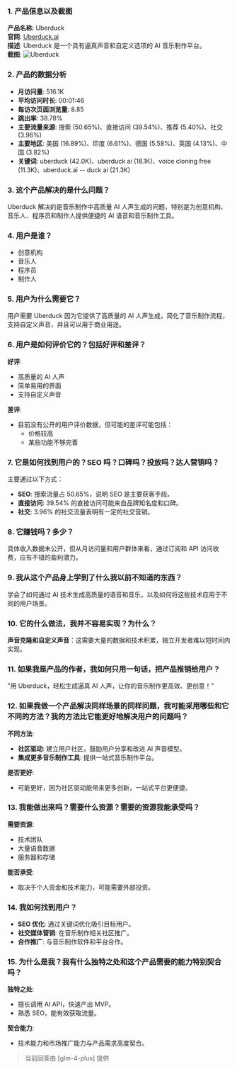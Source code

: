 ### 1. 产品信息以及截图

**产品名称**: Uberduck  
**官网**: [Uberduck.ai](https://uberduck.ai)  
**描述**: Uberduck 是一个具有逼真声音和自定义选项的 AI 音乐制作平台。  
**截图**: ![Uberduck](https://cdn-images.toolify.ai/image/f286663ba2ccc3d70dbe59b7b6727fd9.jpeg)

### 2. 产品的数据分析

- **月访问量**: 516.1K
- **平均访问时长**: 00:01:46
- **每访次页面浏览量**: 8.85
- **跳出率**: 38.78%
- **主要流量来源**: 搜索 (50.65%)、直接访问 (39.54%)、推荐 (5.40%)、社交 (3.96%)
- **主要地区**: 美国 (16.89%)、印度 (6.61%)、德国 (5.58%)、英国 (4.13%)、中国 (3.82%)
- **关键词**: uberduck (42.0K)、uberduck ai (18.1K)、voice cloning free (11.3K)、uberduck.ai -- duck ai (21.3K)

### 3. 这个产品解决的是什么问题？

Uberduck 解决的是音乐制作中高质量 AI 人声生成的问题，特别是为创意机构、音乐人、程序员和制作人提供便捷的 AI 语音和音乐制作工具。

### 4. 用户是谁？

- 创意机构
- 音乐人
- 程序员
- 制作人

### 5. 用户为什么需要它？

用户需要 Uberduck 因为它提供了高质量的 AI 人声生成，简化了音乐制作流程，支持自定义声音，并且可以用于商业用途。

### 6. 用户是如何评价它的？包括好评和差评？

**好评**:
- 高质量的 AI 人声
- 简单易用的界面
- 支持自定义声音

**差评**:
- 目前没有公开的用户评价数据，但可能的差评可能包括：
  - 价格较高
  - 某些功能不够完善

### 7. 它是如何找到用户的？SEO 吗？口碑吗？投放吗？达人营销吗？

主要通过以下方式：
- **SEO**: 搜索流量占 50.65%，说明 SEO 是主要获客手段。
- **直接访问**: 39.54% 的直接访问可能来自品牌知名度和口碑。
- **社交**: 3.96% 的社交流量表明有一定的社交营销。

### 8. 它赚钱吗？多少？

具体收入数据未公开，但从月访问量和用户群体来看，通过订阅和 API 访问收费，应有不错的盈利潜力。

### 9. 我从这个产品身上学到了什么我以前不知道的东西？

学会了如何通过 AI 技术生成高质量的语音和音乐，以及如何将这些技术应用于不同的用户场景。

### 10. 它的什么做法，我并不容易实现？为什么？

**声音克隆和自定义声音**：这需要大量的数据和技术积累，独立开发者难以短时间内实现。

### 11. 如果我是产品的作者，我如何只用一句话，把产品推销给用户？

"用 Uberduck，轻松生成逼真 AI 人声，让你的音乐制作更高效、更创意！"

### 12. 如果我做一个产品解决同样场景的同样问题，我可能采用哪些和它不同的方法？我的方法比它能更好地解决用户的问题吗？

**不同方法**:
- **社区驱动**: 建立用户社区，鼓励用户分享和改进 AI 声音模型。
- **集成更多音乐制作工具**: 提供一站式音乐制作平台。

**是否更好**:
- 可能更好，因为社区驱动能带来更多创新，一站式平台更便捷。

### 13. 我能做出来吗？需要什么资源？需要的资源我能承受吗？

**需要资源**:
- 技术团队
- 大量语音数据
- 服务器和存储

**能否承受**:
- 取决于个人资金和技术能力，可能需要外部投资。

### 14. 我如何找到用户？

- **SEO 优化**: 通过关键词优化吸引目标用户。
- **社交媒体营销**: 在音乐制作相关社区推广。
- **合作推广**: 与音乐制作软件和平台合作。

### 15. 为什么是我？我有什么独特之处和这个产品需要的能力特别契合吗？

**独特之处**:
- 擅长调用 AI API，快速产出 MVP。
- 熟悉 SEO，能有效获取流量。

**契合能力**:
- 技术能力和市场推广能力与产品需求高度契合。

> 当前回答由 [glm-4-plus] 提供